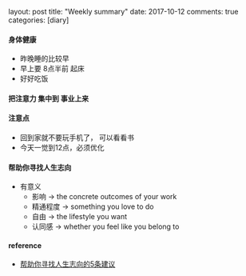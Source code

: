 layout: post
title: "Weekly summary"
date: 2017-10-12
comments: true
categories: [diary]


#### 身体健康
  - 昨晚睡的比较早  
  - 早上要 8点半前 起床  
  - 好好吃饭  

#### 把注意力 集中到 事业上来  

#### 注意点
   - 回到家就不要玩手机了， 可以看看书
   - 今天一觉到12点，必须优化

#### 帮助你寻找人生志向
   - 有意义
     + 影响 -> the concrete outcomes of your work
     + 精通程度 -> something you love to do 
     + 自由  -> the lifestyle you want
     + 认同感 -> whether you feel like you belong to

#### 


#### reference
- [帮助你寻找人生志向的5条建议](https://cn.nytstyle.com/lifestyle/20171011/5-tips-to-help-you-figure-out-what-to-do-with-your-life/?_ga=2.230267480.575964814.1507789854-1701178442.1430459353)



